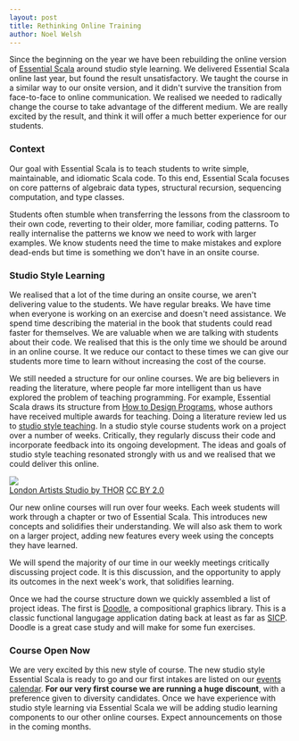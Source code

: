 ```yaml
---
layout: post
title: Rethinking Online Training
author: Noel Welsh
---
```


Since the beginning on the year we have been rebuilding the online version of [Essential Scala](http://underscore.io/training/courses/essential-scala/)
around studio style learning.
We delivered Essential Scala online last year,
but found the result unsatisfactory.
We taught the course in a similar way to our onsite version,
and it didn't survive the transition from face-to-face to online communication.
We realised we needed to radically change the course
to take advantage of the different medium.
We are really excited by the result,
and think it will offer a much better experience for our students.

<!-- break -->

### Context

Our goal with Essential Scala is to teach students to write simple, maintainable, and idiomatic Scala code.
To this end, Essential Scala focuses on core patterns of algebraic data types, structural recursion, sequencing computation, and type classes.

Students often stumble when transferring the lessons from the classroom to their own code,
reverting to their older, more familiar, coding patterns.
To really internalise the patterns
we know we need to work with larger examples.
We know students need the time to make mistakes and explore dead-ends
but time is something we don't have in an onsite course.

### Studio Style Learning

We realised that a lot of the time during an onsite course,
we aren't delivering value to the students.
We have regular breaks.
We have time when everyone is working on an exercise and doesn't need assistance.
We spend time describing the material in the book that students could read faster for themselves.
We are valuable when we are talking with students about their code.
We realised that this is the only time we should be around in an online course.
It we reduce our contact to these times
we can give our students more time to learn
without increasing the cost of the course.

We still needed a structure for our online courses.
We are big believers in reading the literature,
where people far more intelligent than us have explored the problem of teaching programming.
For example, Essential Scala draws its structure from [How to Design Programs](http://htdp.org/),
whose authors have received multiple awards for teaching.
Doing a literature review led us to [studio style teaching](http://slice.cs.uiuc.edu/pubs/Studio-SIGCSE2006.pdf).
In a studio style course students work on a project over a number of weeks.
Critically, they regularly discuss their code and incorporate feedback into its ongoing development.
The ideas and goals of studio style teaching resonated strongly with us
and we realised that we could deliver this online.

<div class="captioned">
  <img src="/images/blog/rethinking-online-training-studio.jpg">
  <div class="caption"><a href="https://www.flickr.com/photos/geishaboy500/1391045289/in/photolist-37Vtit-2b7abD-8dbJJa-9PGJCA-boM6Tg-6uW7sj-bKzvHR-nR7UCt-71chKo-718CjH-bDFDjU-718M7r-718Gnv-71cyn9-71cFYU-718M9D-71cvzW-71cvxj-718LZT-71cyiA-718KWR-71cAL7-5aeNME-5rathi-6a4z7H-71cHM3-ccQyCh-71cG4s-71cAFA-5reNRf-69daNY-71ciCN-71cwZf-71cmbQ-71cnpG-718gMa-71cjPS-718Nrn-71cPhC-71cu1E-71cEJf-71cDEs-718pYz-718t3D-xWdvq-5reNT9-37VtdF-bsb83A-bF61SK-71coGq">London Artists Studio by THOR</a> <a href="https://creativecommons.org/licenses/by/2.0/">CC BY 2.0</a></div>
</div>

Our new online courses will run over four weeks.
Each week students will work through a chapter or two of Essential Scala.
This introduces new concepts
and solidifies their understanding.
We will also ask them to work on a larger project,
adding new features every week using the concepts they have learned.

We will spend the majority of our time
in our weekly meetings
critically discussing project code.
It is this discussion,
and the opportunity to apply its outcomes in the next week's work,
that solidifies learning.

Once we had the course structure down
we quickly assembled a list of project ideas.
The first is [Doodle](https://github.com/underscoreio/doodle),
a compositional graphics library.
This is a classic functional langugage application
dating back at least as far as [SICP](http://mitpress.mit.edu/sicp/full-text/book/book-Z-H-15.html#%_sec_2.2.4).
Doodle is a great case study
and will make for some fun exercises.

### Course Open Now

We are very excited by this new style of course.
The new studio style Essential Scala is ready to go
and our first intakes are listed on our [events calendar](/events).
**For our very first course we are running a huge discount**,
with a preference given to diversity candidates.
Once we have experience with studio style learning via Essential Scala
we will be adding studio learning components to our other online courses.
Expect announcements on those in the coming months.



